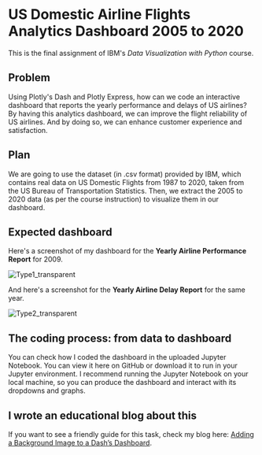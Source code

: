 # US Domestic Airline Flights Analytics Dashboard 2005 to 2020
This is the final assignment of IBM's _Data Visualization with Python_ course.

## Problem
Using Plotly's Dash and Plotly Express, how can we code an interactive dashboard that reports the yearly performance and delays of US airlines? By having this analytics dashboard, we can improve the flight reliability of US airlines. And by doing so, we can enhance customer experience and satisfaction. 

## Plan 
We are going to use the dataset (in .csv format) provided by IBM, which contains real data on US Domestic Flights from 1987 to 2020, taken from the US Bureau of Transportation Statistics. Then, we extract the 2005 to 2020 data (as per the course instruction) to visualize them in our dashboard.

## Expected dashboard
Here's a screenshot of my dashboard for the __Yearly Airline Performance Report__ for 2009. 

![Type1_transparent](https://github.com/marvin-rubia/US-Airlines-Analytics-Dashboard/assets/140475770/9283f223-6620-4d26-a229-c04c230af5a3)

And here's a screenshot for the __Yearly Airline Delay Report__ for the same year. 

![Type2_transparent](https://github.com/marvin-rubia/US-Airlines-Analytics-Dashboard/assets/140475770/368fe436-7b8f-43ad-952c-65f048d5d847)

## The coding process: from data to dashboard
You can check how I coded the dashboard in the uploaded Jupyter Notebook. You can view it here on GitHub or download it to run in your Jupyter environment. I recommend running the Jupyter Notebook on your local machine, so you can produce the dashboard and interact with its dropdowns and graphs.

## I wrote an educational blog about this
If you want to see a friendly guide for this task, check my blog here: [Adding a Background Image to a Dash’s Dashboard](https://marvinrubia.medium.com/adding-a-background-image-to-dashs-dashboard-41292ebe59be).
